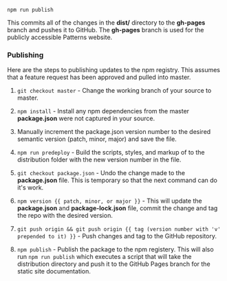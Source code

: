     npm run publish

This commits all of the changes in the **dist/** directory to the **gh-pages** branch and pushes it to GitHub. The **gh-pages** branch is used for the publicly accessible Patterns website.

### Publishing

Here are the steps to publishing updates to the npm registry. This assumes that a feature request has been approved and pulled into master.

1. `git checkout master` - Change the working branch of your source to master.

1. `npm install` - Install any npm dependencies from the master **package.json** were not captured in your source.

1. Manually increment the package.json version number to the desired semantic version (patch, minor, major) and save the file.

1. `npm run predeploy` - Build the scripts, styles, and markup of to the distribution folder with the new version number in the file.

1. `git checkout package.json` - Undo the change made to the **package.json** file. This is temporary so that the next command can do it's work.

1. `npm version {{ patch, minor, or major }}` - This will update the **package.json** and **package-lock.json** file, commit the change and tag the repo with the desired version.

1. `git push origin && git push origin {{ tag (version number with 'v' prepended to it) }}` - Push changes and tag to the GitHub repository.

1. `npm publish` - Publish the package to the npm registery. This will also run `npm run publish` which executes a script that will take the distribution directory and push it to the GitHub Pages branch for the static site documentation.
